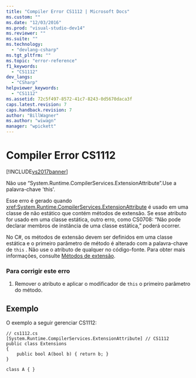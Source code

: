 ```yaml
---
title: "Compiler Error CS1112 | Microsoft Docs"
ms.custom: ""
ms.date: "12/03/2016"
ms.prod: "visual-studio-dev14"
ms.reviewer: ""
ms.suite: ""
ms.technology: 
  - "devlang-csharp"
ms.tgt_pltfrm: ""
ms.topic: "error-reference"
f1_keywords: 
  - "CS1112"
dev_langs: 
  - "CSharp"
helpviewer_keywords: 
  - "CS1112"
ms.assetid: 72c5f497-8572-41c7-8243-0d5670daca3f
caps.latest.revision: 7
caps.handback.revision: 7
author: "BillWagner"
ms.author: "wiwagn"
manager: "wpickett"
---
```

# Compiler Error CS1112
[!INCLUDE[vs2017banner](../../../csharp/includes/vs2017banner.md)]

Não use “System.Runtime.CompilerServices.ExtensionAttribute”.Use a palavra\-chave 'this'.  
  
 Esse erro é gerado quando <xref:System.Runtime.CompilerServices.ExtensionAttribute> é usado em uma classe de não estático que contém métodos de extensão.  Se esse atributo for usado em uma classe estática, outro erro, como CS0708: “Não pode declarar membros de instância de uma classe estática,” poderá ocorrer.  
  
 No C\#, os métodos de extensão devem ser definidos em uma classe estática e o primeiro parâmetro de método é alterado com a palavra\-chave de `this` .  Não use o atributo de qualquer no código\-fonte.  Para obter mais informações, consulte [Métodos de extensão](../../../csharp/programming-guide/classes-and-structs/extension-methods.md).  
  
### Para corrigir este erro  
  
1.  Remover o atributo e aplicar o modificador de `this` o primeiro parâmetro do método.  
  
## Exemplo  
 O exemplo a seguir gerenciar CS1112:  
  
```  
// cs1112.cs  
[System.Runtime.CompilerServices.ExtensionAttribute] // CS1112  
public class Extensions  
{  
    public bool A(bool b) { return b; }  
}  
  
class A { }   
```